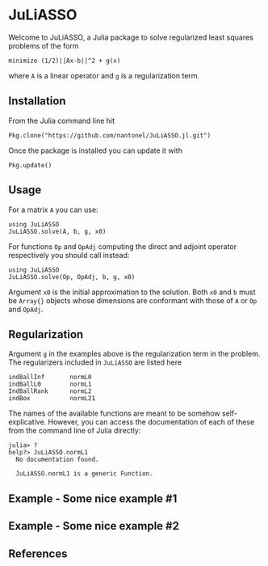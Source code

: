 # JuLiASSO

Welcome to JuLiASSO, a Julia package to solve regularized least squares problems of the form

	minimize (1/2)||Ax-b||^2 + g(x)

where `A` is a linear operator and `g` is a regularization term.

## Installation

From the Julia command line hit

	Pkg.clone("https://github.com/nantonel/JuLiASSO.jl.git")
	
Once the package is installed you can update it with

	Pkg.update()

## Usage

For a matrix `A` you can use:

	using JuLiASSO
	JuLiASSO.solve(A, b, g, x0)
	
For functions `Op` and `OpAdj` computing the direct and adjoint operator respectively you should call instead:

	using JuLiASSO
	JuLiASSO.solve(Op, OpAdj, b, g, x0)
	
Argument `x0` is the initial approximation to the solution. Both `x0` and `b` must be `Array{}` objects whose dimensions are conformant with those of `A` or `Op` and `OpAdj`.

## Regularization

Argument `g` in the examples above is the regularization term in the problem. The regularizers included in `JuLiASSO` are listed here

	indBallInf       normL0
	indBallL0        normL1
	IndBallRank      normL2
	indBox           normL21

The names of the available functions are meant to be somehow self-explicative. However, you can access the documentation of each of these from the command line of Julia directly:

	julia> ?
	help?> JuLiASSO.normL1
	  No documentation found.
	
	  JuLiASSO.normL1 is a generic Function.

## Example - Some nice example #1

## Example - Some nice example #2

## References